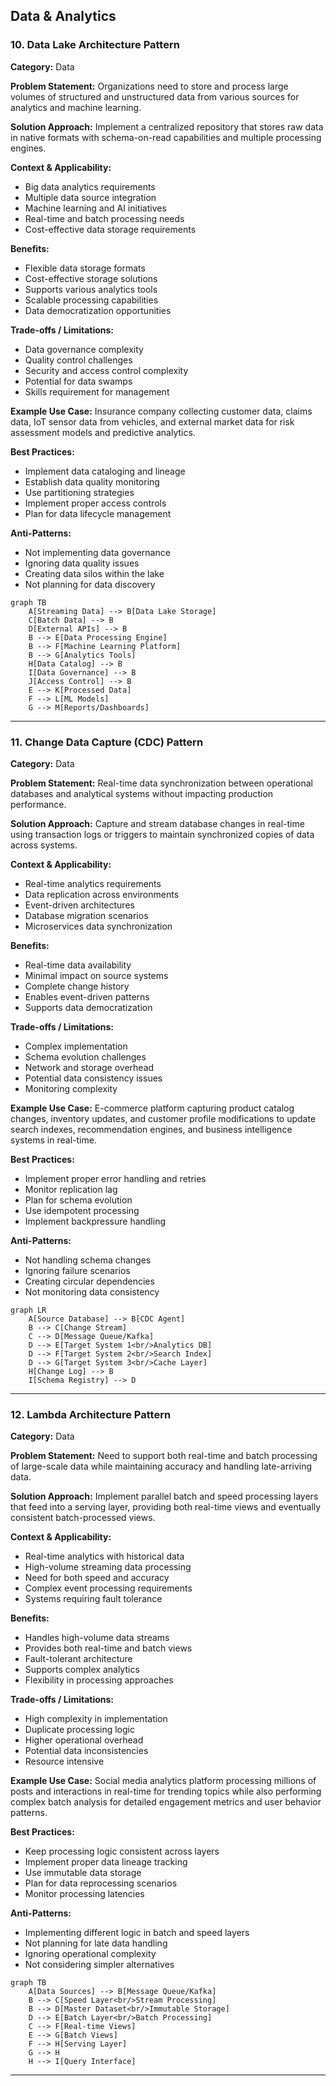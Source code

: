 ## Data & Analytics

### 10. Data Lake Architecture Pattern
**Category:** Data

**Problem Statement:** Organizations need to store and process large volumes of structured and unstructured data from various sources for analytics and machine learning.

**Solution Approach:** Implement a centralized repository that stores raw data in native formats with schema-on-read capabilities and multiple processing engines.

**Context & Applicability:**
- Big data analytics requirements
- Multiple data source integration
- Machine learning and AI initiatives
- Real-time and batch processing needs
- Cost-effective data storage requirements

**Benefits:**
- Flexible data storage formats
- Cost-effective storage solutions
- Supports various analytics tools
- Scalable processing capabilities
- Data democratization opportunities

**Trade-offs / Limitations:**
- Data governance complexity
- Quality control challenges
- Security and access control complexity
- Potential for data swamps
- Skills requirement for management

**Example Use Case:** Insurance company collecting customer data, claims data, IoT sensor data from vehicles, and external market data for risk assessment models and predictive analytics.

**Best Practices:**
- Implement data cataloging and lineage
- Establish data quality monitoring
- Use partitioning strategies
- Implement proper access controls
- Plan for data lifecycle management

**Anti-Patterns:**
- Not implementing data governance
- Ignoring data quality issues
- Creating data silos within the lake
- Not planning for data discovery

```mermaid
graph TB
    A[Streaming Data] --> B[Data Lake Storage]
    C[Batch Data] --> B
    D[External APIs] --> B
    B --> E[Data Processing Engine]
    B --> F[Machine Learning Platform]
    B --> G[Analytics Tools]
    H[Data Catalog] --> B
    I[Data Governance] --> B
    J[Access Control] --> B
    E --> K[Processed Data]
    F --> L[ML Models]
    G --> M[Reports/Dashboards]
```

---

### 11. Change Data Capture (CDC) Pattern
**Category:** Data

**Problem Statement:** Real-time data synchronization between operational databases and analytical systems without impacting production performance.

**Solution Approach:** Capture and stream database changes in real-time using transaction logs or triggers to maintain synchronized copies of data across systems.

**Context & Applicability:**
- Real-time analytics requirements
- Data replication across environments
- Event-driven architectures
- Database migration scenarios
- Microservices data synchronization

**Benefits:**
- Real-time data availability
- Minimal impact on source systems
- Complete change history
- Enables event-driven patterns
- Supports data democratization

**Trade-offs / Limitations:**
- Complex implementation
- Schema evolution challenges
- Network and storage overhead
- Potential data consistency issues
- Monitoring complexity

**Example Use Case:** E-commerce platform capturing product catalog changes, inventory updates, and customer profile modifications to update search indexes, recommendation engines, and business intelligence systems in real-time.

**Best Practices:**
- Implement proper error handling and retries
- Monitor replication lag
- Plan for schema evolution
- Use idempotent processing
- Implement backpressure handling

**Anti-Patterns:**
- Not handling schema changes
- Ignoring failure scenarios
- Creating circular dependencies
- Not monitoring data consistency

```mermaid
graph LR
    A[Source Database] --> B[CDC Agent]
    B --> C[Change Stream]
    C --> D[Message Queue/Kafka]
    D --> E[Target System 1<br/>Analytics DB]
    D --> F[Target System 2<br/>Search Index]
    D --> G[Target System 3<br/>Cache Layer]
    H[Change Log] --> B
    I[Schema Registry] --> D
```

---

### 12. Lambda Architecture Pattern
**Category:** Data

**Problem Statement:** Need to support both real-time and batch processing of large-scale data while maintaining accuracy and handling late-arriving data.

**Solution Approach:** Implement parallel batch and speed processing layers that feed into a serving layer, providing both real-time views and eventually consistent batch-processed views.

**Context & Applicability:**
- Real-time analytics with historical data
- High-volume streaming data processing
- Need for both speed and accuracy
- Complex event processing requirements
- Systems requiring fault tolerance

**Benefits:**
- Handles high-volume data streams
- Provides both real-time and batch views
- Fault-tolerant architecture
- Supports complex analytics
- Flexibility in processing approaches

**Trade-offs / Limitations:**
- High complexity in implementation
- Duplicate processing logic
- Higher operational overhead
- Potential data inconsistencies
- Resource intensive

**Example Use Case:** Social media analytics platform processing millions of posts and interactions in real-time for trending topics while also performing complex batch analysis for detailed engagement metrics and user behavior patterns.

**Best Practices:**
- Keep processing logic consistent across layers
- Implement proper data lineage tracking
- Use immutable data storage
- Plan for data reprocessing scenarios
- Monitor processing latencies

**Anti-Patterns:**
- Implementing different logic in batch and speed layers
- Not planning for late data handling
- Ignoring operational complexity
- Not considering simpler alternatives

```mermaid
graph TB
    A[Data Sources] --> B[Message Queue/Kafka]
    B --> C[Speed Layer<br/>Stream Processing]
    B --> D[Master Dataset<br/>Immutable Storage]
    D --> E[Batch Layer<br/>Batch Processing]
    C --> F[Real-time Views]
    E --> G[Batch Views]
    F --> H[Serving Layer]
    G --> H
    H --> I[Query Interface]
```

---
